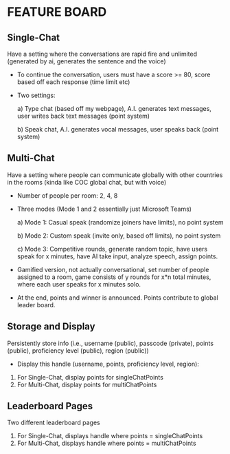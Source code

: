 # FEATURE BOARD

## Single-Chat
Have a setting where the conversations are rapid fire and unlimited (generated by ai, generates the sentence and the voice)
- To continue the conversation, users must have a score >= 80, score based off each response (time limit etc)
- Two settings:
  
    a) Type chat (based off my webpage), A.I. generates text messages, user writes back text messages (point system)
  
    b) Speak chat, A.I. generates vocal messages, user speaks back (point system)

## Multi-Chat
Have a setting where people can communicate globally with other countries in the rooms (kinda like COC global chat, but with voice)
- Number of people per room: 2, 4, 8
- Three modes (Mode 1 and 2 essentially just Microsoft Teams)
  
    a) Mode 1: Casual speak (randomize joiners have limits), no point system
  
    b) Mode 2: Custom speak (invite only, based off limits), no point system
  
    c) Mode 3: Competitive rounds, generate random topic, have users speak for x minutes, have AI take input, analyze speech, assign points. 
- Gamified version, not actually conversational, set number of people assigned to a room, game consists of y rounds for x*n total minutes, where each user speaks for x minutes solo. 
- At the end, points and winner is announced. Points contribute to global leader board.

## Storage and Display
Persistently store info (i.e., username (public), passcode (private), points (public), proficiency level (public), region (public))
- Display this handle (username, points, proficiency level, region):
1. For Single-Chat, display points for singleChatPoints
2. For Multi-Chat, display points for multiChatPoints

## Leaderboard Pages
Two different leaderboard pages
1. For Single-Chat, displays handle where points = singleChatPoints
2. For Multi-Chat, displays handle where points = multiChatPoints 
